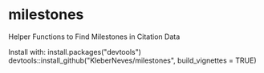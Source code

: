 # milestones
Helper Functions to Find Milestones in Citation Data

Install with:
    install.packages("devtools")
    devtools::install_github("KleberNeves/milestones", build_vignettes = TRUE)
